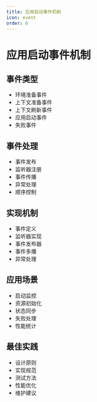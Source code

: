 ```yaml
---
title: 应用启动事件机制
icon: event
order: 6
---
```


# 应用启动事件机制

## 事件类型
- 环境准备事件
- 上下文准备事件
- 上下文刷新事件
- 应用启动事件
- 失败事件

## 事件处理
- 事件发布
- 监听器注册
- 事件传播
- 异常处理
- 顺序控制

## 实现机制
- 事件定义
- 监听器实现
- 事件发布器
- 事件多播
- 异常处理

## 应用场景
- 启动监控
- 资源初始化
- 状态同步
- 失败处理
- 性能统计

## 最佳实践
- 设计原则
- 实现规范
- 测试方法
- 性能优化
- 维护建议
